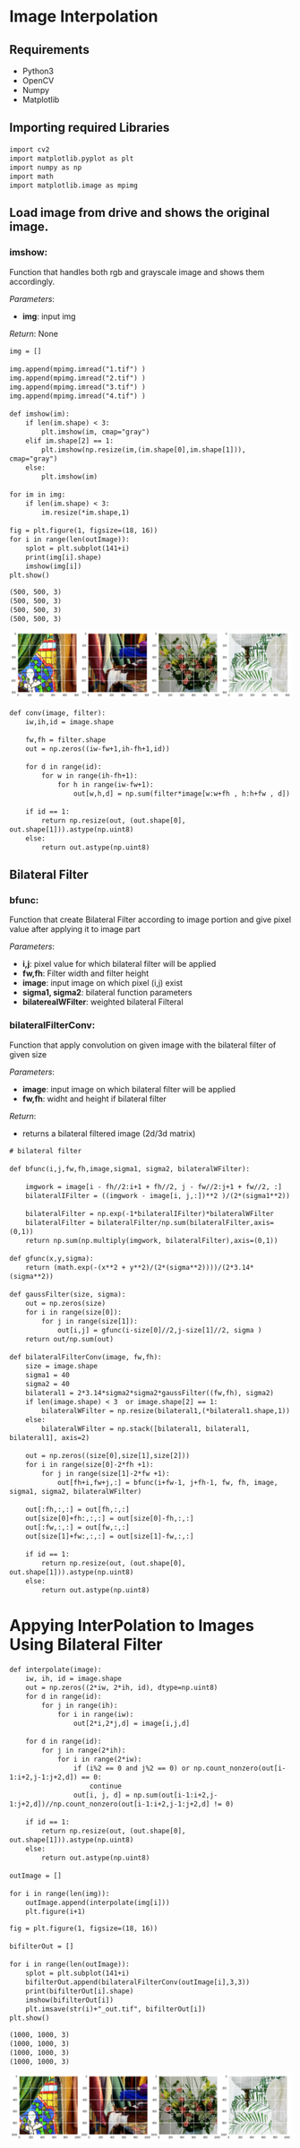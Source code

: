 
#  Image Interpolation 

## Requirements

- Python3
- OpenCV
- Numpy
- Matplotlib

## Importing required Libraries


```
import cv2
import matplotlib.pyplot as plt
import numpy as np
import math
import matplotlib.image as mpimg
```

## Load image from drive and shows the original image.

### **imshow**: 
Function that handles both rgb and grayscale image and shows them accordingly.

*Parameters*: 
- **img**: input img

*Return*: None


```
img = []

img.append(mpimg.imread("1.tif") )
img.append(mpimg.imread("2.tif") )
img.append(mpimg.imread("3.tif") )
img.append(mpimg.imread("4.tif") )

def imshow(im):
    if len(im.shape) < 3:
        plt.imshow(im, cmap="gray")
    elif im.shape[2] == 1:
        plt.imshow(np.resize(im,(im.shape[0],im.shape[1])), cmap="gray")
    else:
        plt.imshow(im)

for im in img:
    if len(im.shape) < 3:
        im.resize(*im.shape,1)

fig = plt.figure(1, figsize=(18, 16))
for i in range(len(outImage)):
    splot = plt.subplot(141+i)
    print(img[i].shape)
    imshow(img[i])
plt.show()
```

    (500, 500, 3)
    (500, 500, 3)
    (500, 500, 3)
    (500, 500, 3)



![png](BilateralFilter/image-interpolation_files/image-interpolation_5_1.png)



```
def conv(image, filter):
    iw,ih,id = image.shape
    
    fw,fh = filter.shape    
    out = np.zeros((iw-fw+1,ih-fh+1,id))
    
    for d in range(id):
        for w in range(ih-fh+1):
            for h in range(iw-fw+1):
                out[w,h,d] = np.sum(filter*image[w:w+fh , h:h+fw , d])
    
    if id == 1:
        return np.resize(out, (out.shape[0], out.shape[1])).astype(np.uint8)
    else:
        return out.astype(np.uint8)

```

## Bilateral Filter

### bfunc:

Function that create Bilateral Filter according to image portion and give pixel value after applying it to image part

*Parameters*: 

- **i,j**: pixel value for which bilateral filter will be applied
- **fw,fh**: Filter width and filter height
- **image**: input image on which pixel (i,j) exist
-  **sigma1, sigma2**:  bilateral function parameters
- **bilaterealWFilter**: weighted bilateral Filteral


### bilateralFilterConv:

Function that apply convolution on given image with the bilateral filter of given size

*Parameters*:

- **image**: input image on which bilateral filter will be applied
- **fw,fh**: widht and height if bilateral filter

*Return*:

- returns a bilateral filtered image (2d/3d matrix)




```
# bilateral filter

def bfunc(i,j,fw,fh,image,sigma1, sigma2, bilateralWFilter):
  
    imgwork = image[i - fh//2:i+1 + fh//2, j - fw//2:j+1 + fw//2, :]
    bilateralIFilter = ((imgwork - image[i, j,:])**2 )/(2*(sigma1**2))
    
    bilateralFilter = np.exp(-1*bilateralIFilter)*bilateralWFilter
    bilateralFilter = bilateralFilter/np.sum(bilateralFilter,axis=(0,1))
    return np.sum(np.multiply(imgwork, bilateralFilter),axis=(0,1))

def gfunc(x,y,sigma):
    return (math.exp(-(x**2 + y**2)/(2*(sigma**2))))/(2*3.14*(sigma**2))
    
def gaussFilter(size, sigma):
    out = np.zeros(size)
    for i in range(size[0]):
        for j in range(size[1]):
            out[i,j] = gfunc(i-size[0]//2,j-size[1]//2, sigma )
    return out/np.sum(out)
    
def bilateralFilterConv(image, fw,fh):
    size = image.shape
    sigma1 = 40
    sigma2 = 40
    bilateral1 = 2*3.14*sigma2*sigma2*gaussFilter((fw,fh), sigma2)
    if len(image.shape) < 3  or image.shape[2] == 1:
        bilateralWFilter = np.resize(bilateral1,(*bilateral1.shape,1))
    else:
        bilateralWFilter = np.stack([bilateral1, bilateral1, bilateral1], axis=2)
    
    out = np.zeros((size[0],size[1],size[2]))
    for i in range(size[0]-2*fh +1):
        for j in range(size[1]-2*fw +1):
            out[fh+i,fw+j,:] = bfunc(i+fw-1, j+fh-1, fw, fh, image, sigma1, sigma2, bilateralWFilter)
    
    out[:fh,:,:] = out[fh,:,:]
    out[size[0]+fh:,:,:] = out[size[0]-fh,:,:]
    out[:fw,:,:] = out[fw,:,:]
    out[size[1]+fw:,:,:] = out[size[1]-fw,:,:]
    
    if id == 1:
        return np.resize(out, (out.shape[0], out.shape[1])).astype(np.uint8)
    else:
        return out.astype(np.uint8)

```

# Appying InterPolation to Images Using Bilateral Filter


```
def interpolate(image):
    iw, ih, id = image.shape
    out = np.zeros((2*iw, 2*ih, id), dtype=np.uint8)
    for d in range(id):
        for j in range(ih):
            for i in range(iw):
                out[2*i,2*j,d] = image[i,j,d]

    for d in range(id):
        for j in range(2*ih):
            for i in range(2*iw):
                if (i%2 == 0 and j%2 == 0) or np.count_nonzero(out[i-1:i+2,j-1:j+2,d]) == 0:
                    continue
                out[i, j, d] = np.sum(out[i-1:i+2,j-1:j+2,d])//np.count_nonzero(out[i-1:i+2,j-1:j+2,d] != 0)
                
    if id == 1:
        return np.resize(out, (out.shape[0], out.shape[1])).astype(np.uint8)
    else:
        return out.astype(np.uint8)

outImage = []

for i in range(len(img)):
    outImage.append(interpolate(img[i]))
    plt.figure(i+1)
```


```
fig = plt.figure(1, figsize=(18, 16))

bifilterOut = []

for i in range(len(outImage)):
    splot = plt.subplot(141+i)
    bifilterOut.append(bilateralFilterConv(outImage[i],3,3))
    print(bifilterOut[i].shape)
    imshow(bifilterOut[i])
    plt.imsave(str(i)+"_out.tif", bifilterOut[i])
plt.show()
```

    (1000, 1000, 3)
    (1000, 1000, 3)
    (1000, 1000, 3)
    (1000, 1000, 3)



![png](BilateralFilter/image-interpolation_files/image-interpolation_11_1.png)

